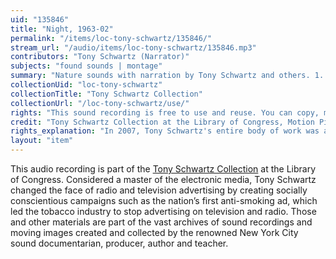 ```yaml
---
uid: "135846"
title: "Night, 1963-02"
permalink: "/items/loc-tony-schwartz/135846/"
stream_url: "/audio/items/loc-tony-schwartz/135846.mp3"
contributors: "Tony Schwartz (Narrator)"
subjects: "found sounds | montage"
summary: "Nature sounds with narration by Tony Schwartz and others. 1. A country night, narration and sounds heard at night. (Tony Schwartz, narrator) (00:00) -- 2. A country night, narration and sounds heard at night. (03:34) -- 3. A country night, narration and sounds heard at night. This recording only has the opening portion of the narration but the sounds of the night remain. (06:56) -- 4. Original recordings of the narration portion of the country night program with multiple takes. (10:08) -- 5. A country night, narration and sounds heard at night. (Unidentified female narrator) (16:32) -- 6. Original recordings of the narration portion of the country night program with an unidentified female narrator and multiple takes under the direction of Tony Schwartz. (19:37) -- 7. Recording of a telephone conversation between Tony Schwartz and an unidentified male speaker. Short rhymes describing different scenes. (24:35)."
collectionUid: "loc-tony-schwartz"
collectionTitle: "Tony Schwartz Collection"
collectionUrl: "/loc-tony-schwartz/use/"
rights: "This sound recording is free to use and reuse. You can copy, modify, distribute and perform the work, even for commercial purposes, all without asking permission. Attribution is recommended but not required."
credit: "Tony Schwartz Collection at the Library of Congress, Motion Picture, Broadcasting and Recorded Sound Division."
rights_explanation: "In 2007, Tony Schwartz's entire body of work was acquired by the Library of Congress, thus the Library reserves the right to make his recordings available for reuse as long as those recordings do not contain embedded material to which Schwartz did not own the copyright. Therefore, Citizen DJ excludes: (1) recordings that contain music or speeches from identifiable or named performers and composers, (2) radio broadcasts, and (3) commercials."
layout: "item"
---
```


This audio recording is part of the [Tony Schwartz Collection](https://www.loc.gov/rr/record/schwartzcollection.html) at the Library of Congress. Considered a master of the electronic media, Tony Schwartz changed the face of radio and television advertising by creating socially conscientious campaigns such as the nation’s first anti-smoking ad, which led the tobacco industry to stop advertising on television and radio. Those and other materials are part of the vast archives of sound recordings and moving images created and collected by the renowned New York City sound documentarian, producer, author and teacher.
